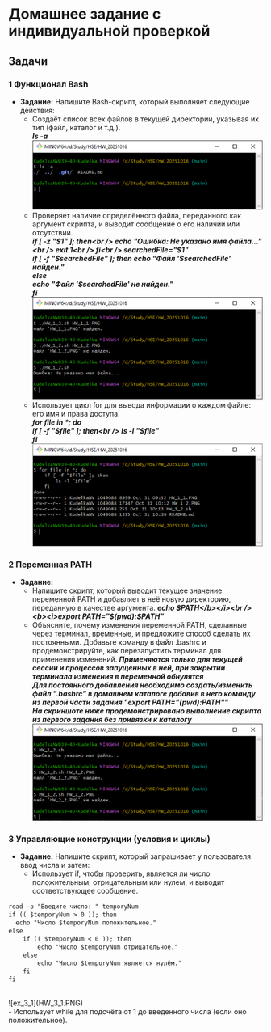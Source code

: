 # Домашнее задание с индивидуальной проверкой
##  Задачи
###   1 Функционал Bash

* **Задание:** Напишите Bash-скрипт, который выполняет следующие действия:
    -	Создаёт список всех файлов в текущей директории, указывая их тип (файл, каталог и т.д.).<br />
        <b><i>ls -a</b></i><br />
        ![ex_1_1](HW_1_1.PNG) <br />
    -  Проверяет наличие определённого файла, переданного как аргумент скрипта, и выводит сообщение о его наличии или отсутствии.<br />
        <b><i>if [ -z "$1" ]; then<br />
        echo "Ошибка: Не указано имя файла..."<br />
        exit 1<br />
        fi<br />
        searchedFile="$1"<br />
        if [ -f "$searchedFile" ]; then 
        echo "Файл '$searchedFile' найден."<br />
        else<br />
        echo "Файл '$searchedFile' не найден."<br />
        fi<br /></b></i>
        ![ex_1_2](HW_1_2.PNG)<br />
    -  Использует цикл for для вывода информации о каждом файле: его имя и права доступа.<br />
        <b><i>for file in *; do<br />
        if [ -f "$file" ]; then<br />
        ls -l "$file"<br />
        fi<br /></b></i>
        ![ex_1_3](HW_1_3.PNG)<br />
###   2 Переменная PATH
* **Задание:**
    -	Напишите скрипт, который выводит текущее значение переменной PATH и добавляет в неё новую директорию, переданную в качестве аргумента.
    <b><i>echo $PATH</b></i><br />
    <b><i>export PATH="$(pwd):$PATH"</b></i><br />
    -	Объясните, почему изменения переменной PATH, сделанные через терминал, временные, и предложите способ сделать их постоянными. Добавьте команду в файл .bashrc и продемонстрируйте, как перезапустить терминал для применения изменений.
    <b><i>Применяются только для текущей сессии и процессов запущенных в ней, при закрытии терминала  изменения в переменной обнулятся<br />
    Для постоянного добавления необходимо создать/изменить файл ".bashrc" в домашнем каталоге добавив в него команду из первой части задания "export PATH="$(pwd):$PATH""<br />
    На скриншоте ниже продемонстрировано выполнение скрипта из первого задания без привязки к каталогу</b></i><br />
        ![ex_2_2](HW_2_2.PNG)<br />
###   3 Управляющие конструкции (условия и циклы)
* **Задание:** Напишите скрипт, который запрашивает у пользователя ввод числа и затем:
    -	Использует if, чтобы проверить, является ли число положительным, отрицательным или нулем, и выводит соответствующее сообщение.

```
read -p "Введите число: " temporyNum
if (( $temporyNum > 0 )); then
  echo "Число $temporyNum положительное."
else
    if (( $temporyNum < 0 )); then
        echo "Число $temporyNum отрицательное."
    else
        echo "Число $temporyNum является нулём."
    fi
fi
```
<br />
![ex_3_1](HW_3_1.PNG)<br />
    -	Использует while для подсчёта от 1 до введенного числа (если оно положительное).



